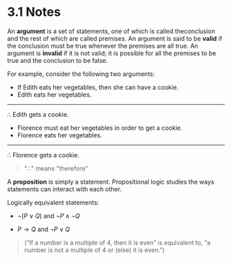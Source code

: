 # 3.1 Notes

An **argument** is a set of statements, one of which is called theconclusion and the rest of which are called premises. An argument
is said to be **valid** if the conclusion must be true whenever the
premises are all true. An argument is **invalid** if it is not valid; it is
possible for all the premises to be true and the conclusion to be false.

For example, consider the following two arguments:
- If Edith eats her vegetables, then she can have a cookie.
- Edith eats her vegetables.
___
∴ Edith gets a cookie.

- Florence must eat her vegetables in order to get a cookie.
- Florence eats her vegetables.
___
∴ Florence gets a cookie. 
> "∴" means "therefore"

A **proposition** is simply a statement. Propositional logic studies the
ways statements can interact with each other. 

Logically equivalent statements:

- $\lnot(P \lor Q)$ and $\lnot P \land \lnot Q$ 

- $P \rightarrow Q$ and $\lnot P \lor Q$
> (“If a number is a multiple of 4, then it is even” is
equivalent to, “a number is not a multiple of 4 or (else) it is even.”)